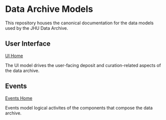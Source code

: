 # Data Archive Models

This repository houses the canonical documentation for the data models used by the JHU Data Archive.

## User Interface

[UI Home](ui/)

The UI model drives the user-facing deposit and curation-related aspects of the data archive.


## Events

[Events Home](events/)

Events model logical activites of the components that compose the data archive.
